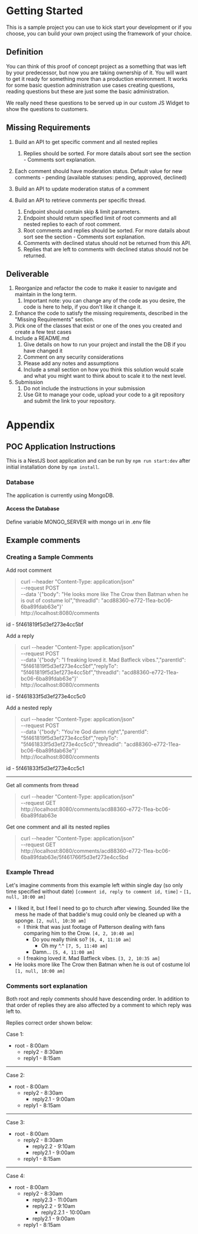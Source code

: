 # Getting Started

This is a sample project you can use to kick start your development or if you choose,
you can build your own project using the framework of your choice.

## Definition

You can think of this proof of concept project as a something that was left by your predecessor, but now
you are taking ownership of it. You will want to get it ready for something more than a production environment.
It works for some basic question administration use cases creating questions, reading questions but these
are just some the basic administration.

We really need these questions to be served up in our custom JS Widget to show the questions to
customers.

## Missing Requirements

1. Build an API to get specific comment and all nested replies

   1. Replies should be sorted. For more datails about sort see the section - Comments sort explanation.

2. Each comment should have moderation status. Default value for new comments - pending (available statuses: pending, approved, declined)

3. Build an API to update moderation status of a comment

4. Build an API to retrieve comments per specific thread.
   1. Endpoint should contain skip & limit parameters.
   2. Endpoint should return specified limit of root comments and all nested replies to each of root comment.
   3. Root comments and replies should be sorted. For more datails about sort see the section - Comments sort explanation.
   4. Comments with declined status should not be returned from this API.
   5. Replies that are left to comments with declined status should not be returned.

## Deliverable

1. Reorganize and refactor the code to make it easier to navigate and maintain in the long term.
   1. Important note: you can change any of the code as you desire, the code is here to help, if you don't like it
      change it.
2. Enhance the code to satisfy the missing requirements, described in the "Missing Requirements" section.
3. Pick one of the classes that exist or one of the ones you created and create a few test cases
4. Include a README.md
   1. Give details on how to run your project and install the the DB if you have changed it
   2. Comment on any security considerations
   3. Please add any notes and assumptions
   4. Include a small section on how you think this solution would scale and what you might want to think about to
      scale it to the next level.
5. Submission
   1. Do not include the instructions in your submission
   2. Use Git to manage your code, upload your code to a git repository and submit the link to your repository.

# Appendix

## POC Application Instructions

This is a NestJS boot application and can be run by `npm run start:dev` after initial installation done by `npm install`.

### Database

The application is currently using MongoDB.

#### Access the Database

Define variable MONGO_SERVER with mongo uri in .env file

## Example comments

### Creating a Sample Comments

Add root comment

> curl --header "Content-Type: application/json" \
>  --request POST \
>  --data '{"body": "He looks more like The Crow then Batman when he is out of costume lol","threadId": "acd88360-e772-11ea-bc06-6ba89fdab63e"}' \
>  http://localhost:8080/comments

id - 5f461819f5d3ef273e4cc5bf

Add a reply

> curl --header "Content-Type: application/json" \
>  --request POST \
>  --data '{"body": "I freaking loved it. Mad Batfleck vibes.","parentId": "5f461819f5d3ef273e4cc5bf","replyTo": "5f461819f5d3ef273e4cc5bf","threadId": "acd88360-e772-11ea-bc06-6ba89fdab63e"}' \
>  http://localhost:8080/comments

id - 5f461833f5d3ef273e4cc5c0

Add a nested reply

> curl --header "Content-Type: application/json" \
>  --request POST \
>  --data '{"body": "You're God damn right","parentId": "5f461819f5d3ef273e4cc5bf","replyTo": "5f461833f5d3ef273e4cc5c0","threadId": "acd88360-e772-11ea-bc06-6ba89fdab63e"}' \
>  http://localhost:8080/comments

id - 5f461833f5d3ef273e4cc5c1

---

Get all comments from thread

> curl --header "Content-Type: application/json" \
>  --request GET \
>  http://localhost:8080/comments/acd88360-e772-11ea-bc06-6ba89fdab63e

Get one comment and all its nested replies

> curl --header "Content-Type: application/json" \
>  --request GET \
>  http://localhost:8080/comments/acd88360-e772-11ea-bc06-6ba89fdab63e/5f461766f5d3ef273e4cc5bd

### Example Thread

Let's imagine comments from this example left within single day (so only time specified without date)
`[comment id, reply to comment id, time]` - `[1, null, 10:00 am]`

- I liked it, but I feel I need to go to church after viewing. Sounded like the mess he made of that baddie's mug could only be cleaned up with a sponge. `[2, null, 10:30 am]`
  - I think that was just footage of Patterson dealing with fans comparing him to the Crow. `[4, 2, 10:40 am]`
    - Do you really think so? `[6, 4, 11:10 am]`
      - Oh my ^.^ `[7, 5, 11:40 am]`
    - Damn... `[5, 4, 11:00 am]`
  - I freaking loved it. Mad Batfleck vibes. `[3, 2, 10:35 am]`
- He looks more like The Crow then Batman when he is out of costume lol `[1, null, 10:00 am]`

### Comments sort explanation

Both root and reply comments should have descending order.
In addition to that order of replies they are also affected by a comment to which reply was left to.

Replies correct order shown below:

Case 1:

- root - 8:00am
  - reply2 - 8:30am
  - reply1 - 8:15am

---

Case 2:

- root - 8:00am
  - reply2 - 8:30am
    - reply2.1 - 9:00am
  - reply1 - 8:15am

---

Case 3:

- root - 8:00am
  - reply2 - 8:30am
    - reply2.2 - 9:10am
    - reply2.1 - 9:00am
  - reply1 - 8:15am

---

Case 4:

- root - 8:00am
  - reply2 - 8:30am
    - reply2.3 - 11:00am
    - reply2.2 - 9:10am
      - reply2.2.1 - 10:00am
    - reply2.1 - 9:00am
  - reply1 - 8:15am
